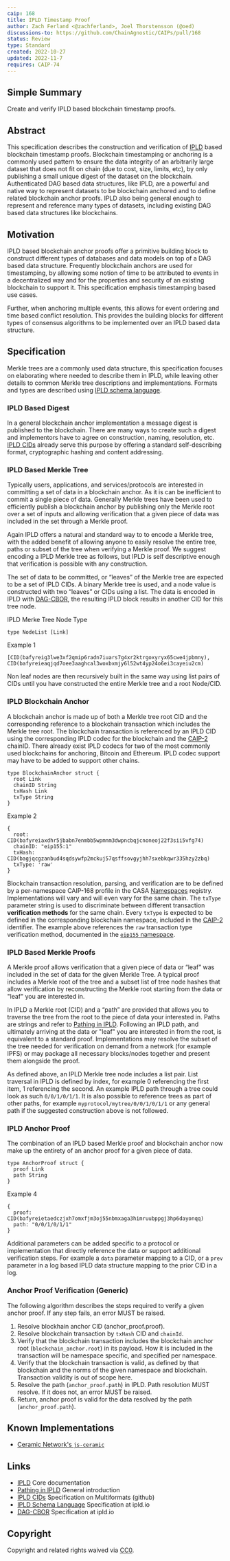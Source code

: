 ```yaml
---
caip: 168
title: IPLD Timestamp Proof
author: Zach Ferland <@zachferland>, Joel Thorstensson (@oed)
discussions-to: https://github.com/ChainAgnostic/CAIPs/pull/168
status: Review
type: Standard
created: 2022-10-27
updated: 2022-11-7
requires: CAIP-74
---
```


## Simple Summary 

Create and verify IPLD based blockchain timestamp proofs. 

## Abstract

This specification describes the construction and verification of
[IPLD](https://ipld.io/) based blockchain timestamp proofs. Blockchain
timestamping or anchoring is a commonly used pattern to ensure the data
integrity of an arbitrarily large dataset that does not fit on chain (due to
cost, size, limits, etc), by only publishing a small unique digest of the
dataset on the blockchain. Authenticated DAG based data structures, like IPLD,
are a powerful and native way to represent datasets to be blockchain anchored
and to define related blockchain anchor proofs. IPLD also being general enough
to represent and reference many types of datasets, including existing DAG based
data structures like blockchains. 

## Motivation

IPLD based blockchain anchor proofs offer a primitive building block to
construct different types of databases and data models on top of a DAG based
data structure. Frequently blockchain anchors are used for timestamping, by
allowing some notion of time to be attributed to events in a decentralized way
and for the properties and security of an existing blockchain to support it.
This specification emphasis timestamping based use cases.

Further, when anchoring multiple events, this allows for event ordering and time
based conflict resolution. This provides the building blocks for different types
of consensus algorithms to be implemented over an IPLD based data structure.

## Specification

Merkle trees are a commonly used data structure, this specification focuses on
elaborating where needed to describe them in IPLD, while leaving other details
to common Merkle tree descriptions and implementations. Formats and types are
described using [IPLD schema language](https://ipld.io/docs/schemas/).

### IPLD Based Digest

In a general blockchain anchor implementation a message digest is published to
the blockchain. There are many ways to create such a digest and implementors
have to agree on construction, naming, resolution, etc. [IPLD
CIDs](https://github.com/multiformats/cid) already serve this purpose by
offering a standard self-describing format, cryptographic hashing and content
addressing. 

### IPLD Based Merkle Tree

Typically users, applications, and services/protocols are interested in
committing a set of data in a blockchain anchor. As it is can be inefficient to
commit a single piece of data. Generally Merkle trees have been used to
efficiently publish a blockchain anchor by publishing only the Merkle root over
a set of inputs and allowing verification that a given piece of data was
included in the set through a Merkle proof. 

Again IPLD offers a natural and standard way to to encode a Merkle tree, with
the added benefit of allowing anyone to easily resolve the entire tree, paths or
subset of the tree when verifying a Merkle proof. We suggest encoding a IPLD
Merkle tree as follows, but IPLD is self descriptive enough that verification is
possible with any construction. 

The set of data to be committed, or “leaves” of the Merkle tree are expected to
be a set of IPLD CIDs. A binary Merkle tree is used, and a node value is
constructed with two “leaves” or CIDs using a list. The data is encoded in IPLD
with [DAG-CBOR](https://ipld.io/specs/codecs/dag-cbor/spec/), the resulting IPLD
block results in another CID for this tree node. 

IPLD Merke Tree Node Type

```tsx
type NodeList [Link]
```

Example 1

```tsx
[CID(bafyreig3lwe3xf2qmip6radn7iuars7g4xr2ktrgoxyryx65cwe4jpbmny), CID(bafyreieaqjqd7oee3aaghcal3woxbxmjy6l52wt4yp24o6ei3cayeiu2cm)
```

Non leaf nodes are then recursively built in the same way using list pairs of
CIDs until you have constructed the entire Merkle tree and a root Node/CID. 

### IPLD Blockchain Anchor

A blockchain anchor is made up of both a Merkle tree root CID and the
corresponding reference to a blockchain transaction which includes the Merkle
tree root. The blockchain transaction is referenced by an IPLD CID using the
corresponding IPLD codec for the blockchain and the [CAIP-2][] chainID. There
already exist IPLD codecs for two of the most commonly used blockchains for
anchoring, Bitcoin and Ethereum. IPLD codec support may have to be added to
support other chains. 

```tsx
type BlockchainAnchor struct {
  root Link
  chainID String 
  txHash Link
  txType String
}
```

Example 2
```tsx
{
  root: CID(bafyreiaxdhr5jbabn7enmbb5wpmnm3dwpncbqjcnoneoj22f3sii5vfg74)
  chainID: "eip155:1"
  txHash: CID(bagjqcgzanbud4sqdsywfp2mckuj57qsffsovgyjhh7sxebkqwr335hzy2zbq)
  txType: 'raw'
}
```

Blockchain transaction resolution, parsing, and verification are to be defined
by a per-namespace CAIP-168 profile in the CASA [Namespaces][] registry.
Implementations will vary and will even vary for the same chain. The `txType`
parameter string is used to discriminate between different transaction
**verification methods** for the same chain. Every `txType` is expected to be
defined in the corresponding blockchain namespace, included in the [CAIP-2][]
identifier. The example above references the `raw` transaction type verification
method, documented in the [`eip155` namespace][]. 

### IPLD Based Merkle Proofs

A Merkle proof allows verification that a given piece of data or “leaf” was
included in the set of data for the given Merkle Tree. A  typical proof includes
a Merkle root of the tree and a subset list of tree node hashes that allow
verification by reconstructing the Merkle root starting from the data or "leaf"
you are interested in.

In IPLD a Merkle root (CID) and a “path” are provided that allows you to
traverse the tree from the root to the piece of data your interested in. Paths
are strings and refer to [Pathing in
IPLD](https://ipld.io/docs/data-model/pathing/). Following an IPLD path, and
ultimately arriving at the data or "leaf" you are interested in from the root,
is equivalent to a standard proof. Implementations may resolve the subset of the
tree needed for verification on demand from a network (for example IPFS) or may
package all necessary blocks/nodes together and present them alongside the
proof. 

As defined above, an IPLD Merkle tree node includes a list pair. List traversal
in IPLD is defined by index, for example 0 referencing the first item, 1
referencing the second. An example IPLD path through a tree could look as such
`0/0/1/0/1/1`. It is also possible to reference trees as part of other paths,
for example `myprotocol/mytree/0/0/1/0/1/1` or any general path if the suggested
construction above is not followed. 

### IPLD Anchor Proof

The combination of an IPLD based Merkle proof and blockchain anchor now make up
the entirety of an anchor proof for a given piece of data. 

```tsx
type AnchorProof struct {
  proof Link
  path String 
}
```

Example 4
```tsx
{
  proof: CID(bafyreietaedczjxh7omxfjm3oj55nbmxaga3himruubppgj3hp6dayonqq)
  path: "0/0/1/0/1/1"
}
```

Additional parameters can be added specific to a protocol or implementation that
directly reference the data or support additional verification steps. For
example a `data` parameter mapping to a CID, or a `prev` parameter in a log
based IPLD data structure mapping to the prior CID in a log. 

### Anchor Proof Verification (Generic)

The following algorithm describes the steps required to verify a given anchor
proof. If any step fails, an error MUST be raised. 

1) Resolve blockhain anchor CID (anchor_proof.proof).
2) Resolve blockchain transaction by `txHash` CID and `chainId`.
3) Verify that the blockchain transaction includes the blockchain anchor root
   (`blockchain_anchor.root`) in its payload. How it is included in the
   transaction will be namespace specific, and specified per namespace.
4) Verify that the blockchain transaction is valid, as defined by that
   blockchain and the norms of the given namespace and blockchain. Transaction
   validity is out of scope here. 
5) Resolve the path (`anchor_proof.path`) in IPLD. Path resolution MUST resolve.
   If it does not, an error MUST be raised. 
6) Return, anchor proof is valid for the data resolved by the path (`anchor_proof.path`).

## Known Implementations

- [Ceramic Network's
  `js-ceramic`](https://github.com/ceramicnetwork/js-ceramic/blob/develop/packages/core/src/anchor/ethereum/ethereum-anchor-validator.ts)

## Links
- [IPLD][] Core documentation
- [Pathing in IPLD][] General introduction
- [IPLD CIDs][] Specification on Multiformats (github)
- [IPLD Schema Language][] Specification at ipld.io
- [DAG-CBOR][] Specification at ipld.io

[CAIP-2]: https://chainagnostic.org/CAIPs/CAIP-2
[Namespaces]: https://namespaces.chainAgnostic.org/
[`eip155` namespace]: https://namespaces.chainAgnostic.org/eip155/caip168
[IPLD]: https://ipld.io/
[IPLD CIDs]: https://github.com/multiformats/cid
[IPLD schema language]: https://ipld.io/docs/schemas/
[dag-cbor]: https://ipld.io/specs/codecs/dag-cbor/spec/
[Pathing in IPLD]: https://ipld.io/docs/data-model/pathing/

## Copyright
Copyright and related rights waived via [CC0](https://creativecommons.org/publicdomain/zero/1.0/).
